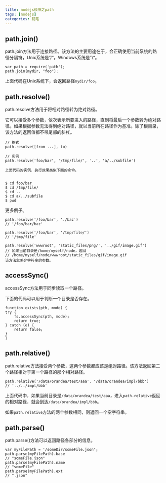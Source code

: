 ```yaml
---
title: nodejs模块之path
tags: [nodejs]
categories: 随笔
---
```


##  path.join()

path.join方法用于连接路径。该方法的主要用途在于，会正确使用当前系统的路径分隔符，Unix系统是”/“，Windows系统是”\“。

    var path = require('path');
    path.join(mydir, "foo");

上面代码在Unix系统下，会返回路径`mydir/foo`。

## path.resolve()
path.resolve方法用于将相对路径转为绝对路径。

它可以接受多个参数，依次表示所要进入的路径，直到将最后一个参数转为绝对路径。如果根据参数无法得到绝对路径，就以当前所在路径作为基准。除了根目录，该方法的返回值都不带尾部的斜杠。


    // 格式
    path.resolve([from ...], to)

    // 实例
    path.resolve('foo/bar', '/tmp/file/', '..', 'a/../subfile')

    上面代码的实例，执行效果类似下面的命令。


    $ cd foo/bar
    $ cd /tmp/file/
    $ cd ..
    $ cd a/../subfile
    $ pwd

更多例子。

    path.resolve('/foo/bar', './baz')
    // '/foo/bar/baz'

    path.resolve('/foo/bar', '/tmp/file/')
    // '/tmp/file'

    path.resolve('wwwroot', 'static_files/png/', '../gif/image.gif')
    // 如果当前目录是/home/myself/node，返回
    // /home/myself/node/wwwroot/static_files/gif/image.gif
    该方法忽略非字符串的参数。

## accessSync()
accessSync方法用于同步读取一个路径。

下面的代码可以用于判断一个目录是否存在。

    function exists(pth, mode) {
    try {
        fs.accessSync(pth, mode);
        return true;
    } catch (e) {
        return false;
    }
    }
## path.relative()
path.relative方法接受两个参数，这两个参数都应该是绝对路径。该方法返回第二个路径相对于第一个路径的那个相对路径。

    path.relative('/data/orandea/test/aaa', '/data/orandea/impl/bbb')
    // '../../impl/bbb'
上面代码中，如果当前目录是`/data/orandea/test/aaa`，进入`path.relative`返回的相对路径，就会到达`/data/orandea/impl/bbb`。

如果`path.relative`方法的两个参数相同，则返回一个空字符串。

## path.parse()
path.parse()方法可以返回路径各部分的信息。

    var myFilePath = '/someDir/someFile.json';
    path.parse(myFilePath).base
    // "someFile.json"
    path.parse(myFilePath).name
    // "someFile"
    path.parse(myFilePath).ext
    // ".json"




